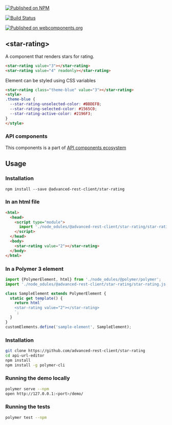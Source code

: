 [![Published on NPM](https://img.shields.io/npm/v/@advanced-rest-client/star-rating.svg)](https://www.npmjs.com/package/@advanced-rest-client/star-rating)

[![Build Status](https://travis-ci.org/advanced-rest-client/star-rating.svg?branch=stage)](https://travis-ci.org/advanced-rest-client/star-rating)

[![Published on webcomponents.org](https://img.shields.io/badge/webcomponents.org-published-blue.svg)](https://www.webcomponents.org/element/advanced-rest-client/star-rating)

## &lt;star-rating&gt;

A component that renders stars for rating.

```html
<star-rating value="3"></star-rating>
<star-rating value="4" readonly></star-rating>
```

Element can be styled using CSS variables

```html
<star-rating class="theme-blue" value="3"></star-rating>
<style>
.theme-blue {
  --star-rating-unselected-color: #BBDEFB;
  --star-rating-selected-color: #1565C0;
  --star-rating-active-color: #2196F3;
}
</style>
```

### API components

This components is a part of [API components ecosystem](https://elements.advancedrestclient.com/)

## Usage

### Installation
```
npm install --save @advanced-rest-client/star-rating
```

### In an html file

```html
<html>
  <head>
    <script type="module">
      import './node_odules/@advanced-rest-client/star-rating/star-rating.js';
    </script>
  </head>
  <body>
    <star-rating value="2"></star-rating>
  </body>
</html>
```

### In a Polymer 3 element

```js
import {PolymerElement, html} from './node_odules/@polymer/polymer';
import './node_odules/@advanced-rest-client/star-rating/star-rating.js';

class SampleElement extends PolymerElement {
  static get template() {
    return html`
    <star-rating value="2"></star-rating>
    `;
  }
}
customElements.define('sample-element', SampleElement);
```

### Installation

```sh
git clone https://github.com/advanced-rest-client/star-rating
cd api-url-editor
npm install
npm install -g polymer-cli
```

### Running the demo locally

```sh
polymer serve --npm
open http://127.0.0.1:<port>/demo/
```

### Running the tests
```sh
polymer test --npm
```
